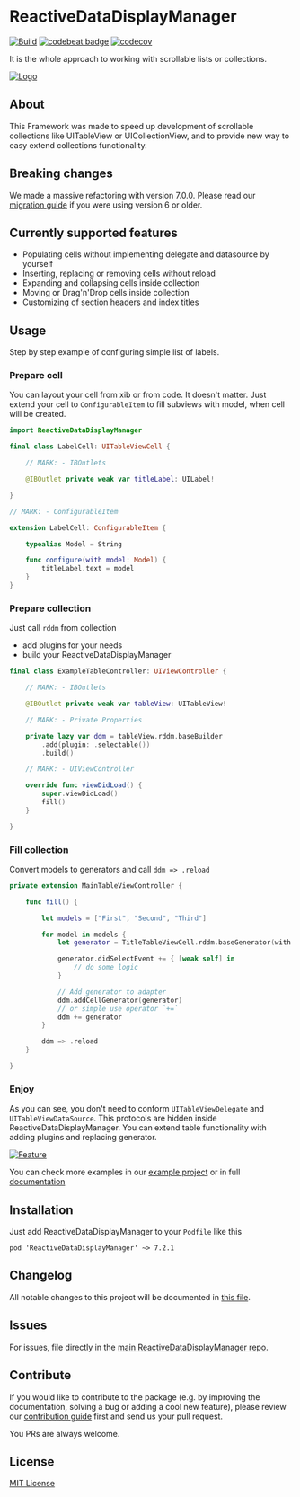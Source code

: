 # ReactiveDataDisplayManager

[![Build](https://github.com/surfstudio/ReactiveDataDisplayManager/actions/workflows/Build.yml/badge.svg)](https://github.com/surfstudio/ReactiveDataDisplayManager/actions/workflows/Build.yml)
[![codebeat badge](https://codebeat.co/badges/30f4100b-ee0e-4bc6-8aad-c2128544c0c6)](https://codebeat.co/projects/github-com-surfstudio-reactivedatadisplaymanager-master) [![codecov](https://codecov.io/gh/surfstudio/ReactiveDataDisplayManager/branch/master/graph/badge.svg)](https://codecov.io/gh/surfstudio/ReactiveDataDisplayManager)

It is the whole approach to working with scrollable lists or collections.

[![Logo](https://i.ibb.co/zs8P9c3/716-225-Reactive-Logo.jpg)](https://ibb.co/Q98YSBW)

## About

This Framework was made to speed up development of scrollable collections like UITableView or UICollectionView, and to provide new way to easy extend collections functionality.

## Breaking changes

We made a massive refactoring with version 7.0.0.
Please read our [migration guide](/Documentation/MigrationGuide.md) if you were using version 6 or older.

## Currently supported features

- Populating cells without implementing delegate and datasource by yourself
- Inserting, replacing or removing cells without reload
- Expanding and collapsing cells inside collection
- Moving or Drag'n'Drop cells inside collection
- Customizing of section headers and index titles

## Usage

Step by step example of configuring simple list of labels.

### Prepare cell

You can layout your cell from xib or from code. It doesn't matter.
Just extend your cell to `ConfigurableItem` to fill subviews with model, when cell will be created.

```swift
import ReactiveDataDisplayManager

final class LabelCell: UITableViewCell {

    // MARK: - IBOutlets

    @IBOutlet private weak var titleLabel: UILabel!

}

// MARK: - ConfigurableItem

extension LabelCell: ConfigurableItem {

    typealias Model = String

    func configure(with model: Model) {
        titleLabel.text = model
    }
}
```

### Prepare collection

Just call `rddm` from collection
- add plugins for your needs
- build your ReactiveDataDisplayManager

```swift
final class ExampleTableController: UIViewController {

    // MARK: - IBOutlets

    @IBOutlet private weak var tableView: UITableView!

    // MARK: - Private Properties

    private lazy var ddm = tableView.rddm.baseBuilder
        .add(plugin: .selectable())
        .build()

    // MARK: - UIViewController

    override func viewDidLoad() {
        super.viewDidLoad()
        fill()
    }

}
```

### Fill collection

Convert models to generators and call `ddm => .reload`

```swift
private extension MainTableViewController {

    func fill() {

        let models = ["First", "Second", "Third"]

        for model in models {
            let generator = TitleTableViewCell.rddm.baseGenerator(with: model)

            generator.didSelectEvent += { [weak self] in
                // do some logic
            }

            // Add generator to adapter
            ddm.addCellGenerator(generator)
            // or simple use operator `+=`
            ddm += generator
        }

        ddm => .reload
    }

}
```

### Enjoy

As you can see, you don't need to conform `UITableViewDelegate` and `UITableViewDataSource`. This protocols are hidden inside ReactiveDataDisplayManager.
You can extend table functionality with adding plugins and replacing generator.

[![Feature](https://i.ibb.co/WFrzQNK/2021-02-20-15-52-34.png)](https://ibb.co/mtnymrz)

You can check more examples in our [example project](/Example/) or in full [documentation](/Documentation/Entities.md)


## Installation

Just add ReactiveDataDisplayManager to your `Podfile` like this

```
pod 'ReactiveDataDisplayManager' ~> 7.2.1
```

## Changelog

All notable changes to this project will be documented in [this file](./CHANGELOG.md).

## Issues

For issues, file directly in the [main ReactiveDataDisplayManager repo](https://github.com/surfstudio/ReactiveDataDisplayManager).

## Contribute

If you would like to contribute to the package (e.g. by improving the documentation, solving a bug or adding a cool new feature), please review our [contribution guide](/Documentation/ContributingGuide.md) first and send us your pull request.

You PRs are always welcome.

## License

[MIT License](LICENSE)
